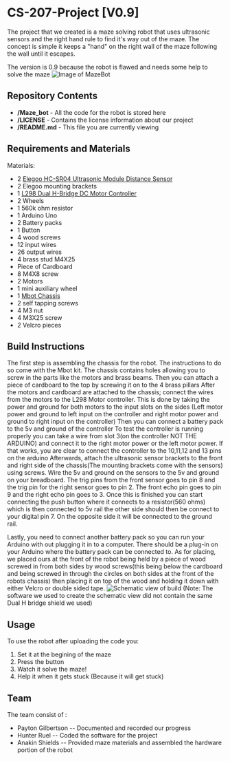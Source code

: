 # CS-207-Project [V0.9]

The project that we created is a maze solving robot that uses ultrasonic sensors and the right hand rule to find it's way out of the maze. The concept is simple it keeps a "hand" on the  right wall of the maze following the wall until it escapes.

The version is 0.9 because the robot is flawed and needs some help to solve the maze
![Image of MazeBot](https://i.paste.pics/13e393408e2848efce610b80ff6fa6bc.png)
## Repository Contents
* **/Maze_bot** - All the code for the robot is stored here
* **/LICENSE** - Contains the license information about our project
* **/README.md** - This file you are currently viewing

## Requirements and Materials
Materials:
* 2 [Elegoo HC-SR04 Ultrasonic Module Distance Sensor](https://www.amazon.ca/HC-SR04-Ultrasonic-Distance-Arduino-MEGA2560/dp/B01COSN7O6/ref=sr_1_1_sspa?gclid=CjwKCAiAlajvBRB_EiwA4vAqiNk4YvvqUO1W8obdTxusWyVGJBnw2RUI0lSbgF4GSl8YswyILgqYthoCFPsQAvD_BwE&hvadid=208458042154&hvdev=c&hvlocphy=1002787&hvnetw=g&hvpos=1t1&hvqmt=e&hvrand=11458302815760331903&hvtargid=kwd-297793696298&hydadcr=1505_9454478&keywords=ultrasonic+sensor&qid=1575688739&sr=8-1-spons&psc=1&spLa=ZW5jcnlwdGVkUXVhbGlmaWVyPUEyRkFaOFY0N0lLVVlEJmVuY3J5cHRlZElkPUEwMDQyODM5MkdKMEFKR1E3SVNPWiZlbmNyeXB0ZWRBZElkPUEwMzg2MDM4NTFOVU1UWVdTNjNDJndpZGdldE5hbWU9c3BfYXRmJmFjdGlvbj1jbGlja1JlZGlyZWN0JmRvTm90TG9nQ2xpY2s9dHJ1ZQ==)
* 2 Elegoo mounting brackets
* 1 [L298 Dual H-Bridge DC Motor Controller](https://www.robotshop.com/jp/en/l298-dual-h-bridge-dc-motor-controller.html?gclid=CjwKCAiAlajvBRB_EiwA4vAqiEaBQ2N2FE2s5LCr-lTssxaZbM05ozGSAUqC4Fg_S5OuXcYWIMhs8hoCRToQAvD_BwE)
* 2 Wheels
* 1 560k ohm resistor
* 1 Arduino Uno
* 2 Battery packs
* 1 Button
* 4 wood screws
* 12 input wires
* 26 output wires
* 4 brass stud M4X25
* Piece of Cardboard
* 8 M4X8 screw
* 2 Motors
* 1 mini auxiliary wheel
* 1 [Mbot Chassis](https://www.amazon.ca/Makeblock-Mechanical-Entry-Level-Programming-Creativity/dp/B00SK5RUQY/ref=sr_1_6?gclid=CjwKCAiAlajvBRB_EiwA4vAqiG_3BdHOIXsRahkQcEkppg5NxvlsZCh2P2pQYW0SRId266OOS7JLOBoCG9gQAvD_BwE&hvadid=232368238442&hvdev=c&hvlocphy=1002787&hvnetw=g&hvpos=1t1&hvqmt=e&hvrand=8993089864407756266&hvtargid=kwd-323372753946&hydadcr=8382_10274144&keywords=mbot+kit&qid=1575693170&sr=8-6) 
* 2 self tapping screws
* 4 M3 nut
* 4 M3X25 screw
* 2 Velcro pieces
## Build Instructions
The first step is assembling the chassis for the robot. The instructions to do so come with the Mbot kit. The chassis contains holes allowing you to screw in the parts like the  motors and brass beams. Then you can attach a piece of cardboard to the top by screwing it on to the 4 brass pillars
After the motors and cardboard are attached to the chassis; connect the wires from the motors to the L298 Motor controller. This is done by taking the power and ground for both motors to the input slots on the sides (Left motor power and ground to left input on the controller and right motor power and ground to right input on the controller) Then you can connect a battery pack to the 5v and ground of the controller
To test the controller is running properly you can take a wire from slot 3(on the controller NOT THE ARDUINO) and connect it to the right motor power or the left motor power. If that works, you are clear to connect the controller to the 10,11,12 and 13 pins on the arduino
Afterwards, attach the ultrasonic sensor brackets to the front and right side of the chassis(The mounting brackets come with the sensors) using screws. Wire the 5v and ground on the sensors to the 5v and ground on your breadboard. The trig pins from the front sensor goes to pin 8 and the trig pin for the right sensor goes to pin 2. The front echo pin goes to pin 9 and the right echo pin goes to 3.
Once this is finished you can start connecting the push button where it connects to a resistor(560 ohms) which is then connected to 5v rail the other side should then be connect to your digital pin 7. On the opposite side it will be connected to the ground rail.

Lastly, you need to connect another battery pack so you can run your Arduino with out plugging it in to a computer. There should be a plug-in on your Arduino where the battery pack can be connected to. As for placing, we placed ours at the front of the robot being held by a piece of wood screwed in from both sides by wood screws(this being below the cardboard and being screwed in through the circles on both sides at the front of the robots chassis) then placing it on top of the wood and holding it down with either Velcro or double sided tape.
![Schematic view of build](https://i.paste.pics/744a374b79d33c62b994b6f75df019f7.png)
(Note: The software we used to create the schematic view did not contain the same Dual H bridge shield we used)

## Usage
To use the robot after uploading the code you:
1. Set it at the begining of the maze
2. Press the button
3. Watch it solve the maze!
4. Help it when it gets stuck (Because it will get stuck)
## Team
The team consist of :
* Payton Gilbertson -- Documented and recorded our progress
* Hunter Ruel -- Coded the software for the project
* Anakin Shields -- Provided maze materials and assembled the hardware portion of the robot
